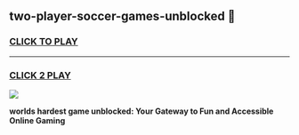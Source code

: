 
## two-player-soccer-games-unblocked 👋
<h3>
<a href="https://premium.freeplayer.one?title=two-player-soccer-games-unblocked&ref=14F">CLICK TO PLAY</a></h3>
<hr>

<h3>
<a href="https://premium.freeplayer.one?title=two-player-soccer-games-unblocked&ref=14F">CLICK 2 PLAY</a>
  
</h3>

<a href="https://premium.freeplayer.one?title=two-player-soccer-games-unblocked&ref=12F/"><img src="https://clearcache.store/games.png"></a>


**worlds hardest game unblocked: Your Gateway to Fun and Accessible Online Gaming**
